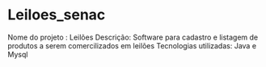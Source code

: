 # Leiloes_senac
Nome do projeto : Leilões
Descrição: Software para cadastro e listagem de produtos a serem comercilizados em leilões
Tecnologias utilizadas: Java e Mysql
